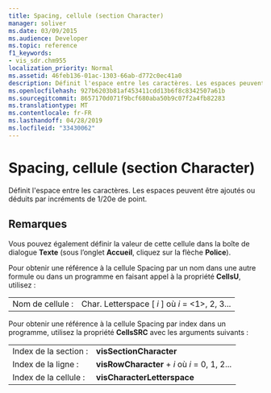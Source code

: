 ```yaml
---
title: Spacing, cellule (section Character)
manager: soliver
ms.date: 03/09/2015
ms.audience: Developer
ms.topic: reference
f1_keywords:
- vis_sdr.chm955
localization_priority: Normal
ms.assetid: 46feb136-01ac-1303-66ab-d772c0ec41a0
description: Définit l'espace entre les caractères. Les espaces peuvent être ajoutés ou déduits par incréments de 1/20e de point.
ms.openlocfilehash: 927b6203b81af453411cdd13b6f8c8342507a61b
ms.sourcegitcommit: 8657170d071f9bcf680aba50b9c07f2a4fb82283
ms.translationtype: MT
ms.contentlocale: fr-FR
ms.lasthandoff: 04/28/2019
ms.locfileid: "33430062"
---
```

# <a name="spacing-cell-character-section"></a>Spacing, cellule (section Character)

Définit l'espace entre les caractères. Les espaces peuvent être ajoutés ou déduits par incréments de 1/20e de point.
  
## <a name="remarks"></a>Remarques

Vous pouvez également définir la valeur de cette cellule dans la boîte de dialogue **Texte** (sous l’onglet **Accueil**, cliquez sur la flèche **Police**). 
  
Pour obtenir une référence à la cellule Spacing par un nom dans une autre formule ou dans un programme en faisant appel à la propriété **CellsU**, utilisez : 
  
|||
|:-----|:-----|
|Nom de cellule :  <br/> |Char. Letterspace [ *i* ] où *i* = <1>, 2, 3...  <br/> |
   
Pour obtenir une référence à la cellule Spacing par index dans un programme, utilisez la propriété **CellsSRC** avec les arguments suivants : 
  
|||
|:-----|:-----|
|Index de la section :  <br/> |**visSectionCharacter** <br/> |
|Index de la ligne :  <br/> |**visRowCharacter** +  *i* où *i* = 0, 1, 2...  <br/> |
|Index de la cellule :  <br/> |**visCharacterLetterspace** <br/> |
   

